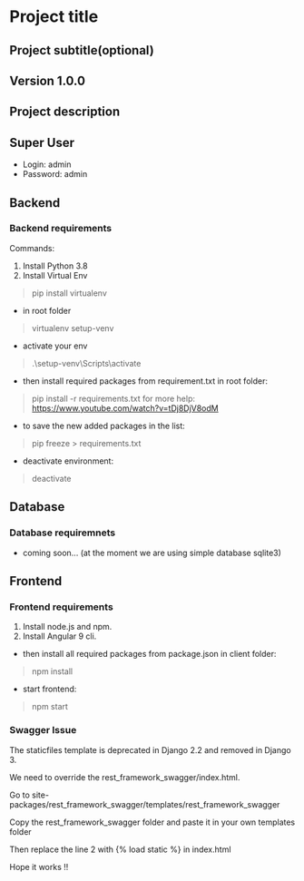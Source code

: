 # Project title

## Project subtitle(optional)

## Version 1.0.0

## Project description

## Super User

- Login: admin
- Password: admin

## Backend

### Backend requirements

Commands:

1. Install Python 3.8
2. Install Virtual Env

> pip install virtualenv

- in root folder

> virtualenv setup-venv

- activate your env

> .\setup-venv\Scripts\activate

- then install required packages from requirement.txt in root folder:

> pip install -r requirements.txt
for more help: <https://www.youtube.com/watch?v=tDj8DjV8odM>

- to save the new added packages in the list:

> pip freeze > requirements.txt

- deactivate environment:

> deactivate

## Database

### Database requiremnets

- coming soon... (at the moment we are using simple database sqlite3)

## Frontend

### Frontend requirements

1. Install node.js and npm.
2. Install Angular 9 cli.

- then install all required packages from package.json in client folder:

> npm install

- start frontend:

> npm start

### Swagger Issue

The staticfiles template is deprecated in Django 2.2 and removed in Django 3.

We need to override the rest_framework_swagger/index.html.

Go to site-packages/rest_framework_swagger/templates/rest_framework_swagger

Copy the rest_framework_swagger folder and paste it in your own templates folder

Then replace the line 2 with {% load static %} in index.html

Hope it works !!